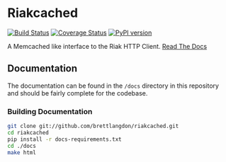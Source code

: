 Riakcached
==========

[![Build Status](https://travis-ci.org/brettlangdon/riakcached.png?branch=master)](https://travis-ci.org/brettlangdon/riakcached)
[![Coverage Status](https://coveralls.io/repos/brettlangdon/riakcached/badge.png?branch=master)](https://coveralls.io/r/brettlangdon/riakcached?branch=master)
[![PyPI version](https://badge.fury.io/py/riakcached.png)](http://badge.fury.io/py/riakcached)

A Memcached like interface to the Riak HTTP Client. [Read The Docs](http://riakcached.readthedocs.org/en/latest/)

## Documentation
The documentation can be found in the `/docs` directory in this repository and should be fairly complete for the codebase.

### Building Documentation
```bash
git clone git://github.com/brettlangdon/riakcached.git
cd riakcached
pip install -r docs-requirements.txt
cd ./docs
make html
```
